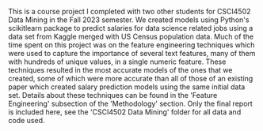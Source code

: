 This is a course project I completed with two other students for CSCI4502 Data Mining in the Fall 2023 semester. We created models using Python's scikitlearn package to predict salaries for data science related jobs using a data set from Kaggle merged with US Census population data. Much of the time spent on this project was on the feature engineering techniques which were used to capture the importance of several text features, many of them with hundreds of unique values, in a single numeric feature. These techniques resulted in the most accurate models of the ones that we created, some of which were more accurate than all of those of an existing paper which created salary prediction models using the same initial data set. Details about these techniques can be found in the 'Feature Engineering' subsection of the 'Methodology' section. Only the final report is included here, see the 'CSCI4502 Data Mining' folder for all data and code used.
